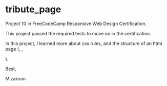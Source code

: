 # tribute_page

Project 10 in FreeCodeCamp Responsive Web Design Certification.

This project passed the required tests to move on in the certification.

In this project, I learned more about css rules, and the structure of an html page (<head>, <body>, <footer>).

Best,

Mizakson
